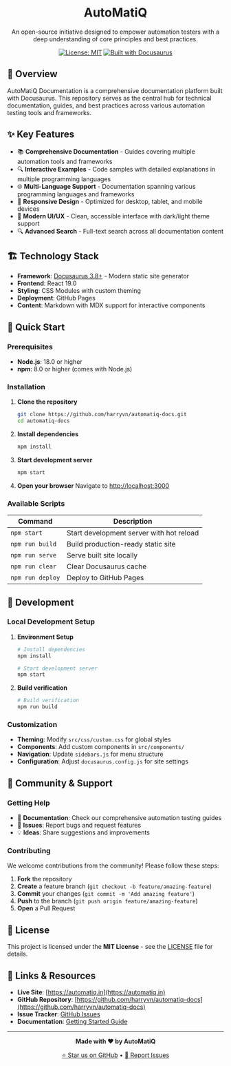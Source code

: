 <h1 align="center">AutoMatiQ</h1>
<p align="center">An open-source initiative designed to empower automation testers with a deep understanding of core principles and best practices.</p>

<p align="center">
  <a href="LICENSE"><img src="https://img.shields.io/badge/License-GPL v3-blue.svg" alt="License: MIT" /></a>
  <a href="https://docusaurus.io"><img src="https://img.shields.io/badge/Built%20with-Docusaurus-green.svg" alt="Built with Docusaurus" /></a>
</p>

## 🚀 Overview

AutoMatiQ Documentation is a comprehensive documentation platform built with Docusaurus. This repository serves as the central hub for technical documentation, guides, and best practices across various automation testing tools and frameworks.

## ✨ Key Features

- 📚 **Comprehensive Documentation** - Guides covering multiple automation tools and frameworks
- 🔍 **Interactive Examples** - Code samples with detailed explanations in multiple programming languages
- 🌐 **Multi-Language Support** - Documentation spanning various programming languages and frameworks
- 📱 **Responsive Design** - Optimized for desktop, tablet, and mobile devices
- 🎨 **Modern UI/UX** - Clean, accessible interface with dark/light theme support
- 🔍 **Advanced Search** - Full-text search across all documentation content

## 🏗️ Technology Stack

- **Framework**: [Docusaurus 3.8+](https://docusaurus.io) - Modern static site generator
- **Frontend**: React 19.0
- **Styling**: CSS Modules with custom theming
- **Deployment**: GitHub Pages
- **Content**: Markdown with MDX support for interactive components

## 🚀 Quick Start

### Prerequisites

- **Node.js**: 18.0 or higher
- **npm**: 8.0 or higher (comes with Node.js)

### Installation

1. **Clone the repository**

   ```bash
   git clone https://github.com/harryvn/automatiq-docs.git
   cd automatiq-docs
   ```

2. **Install dependencies**

   ```bash
   npm install
   ```

3. **Start development server**

   ```bash
   npm start
   ```

4. **Open your browser**
   Navigate to [http://localhost:3000](http://localhost:3000)

### Available Scripts

| Command          | Description                              |
| ---------------- | ---------------------------------------- |
| `npm start`      | Start development server with hot reload |
| `npm run build`  | Build production-ready static site       |
| `npm run serve`  | Serve built site locally                 |
| `npm run clear`  | Clear Docusaurus cache                   |
| `npm run deploy` | Deploy to GitHub Pages                   |

## 🔧 Development

### Local Development Setup

1. **Environment Setup**

   ```bash
   # Install dependencies
   npm install

   # Start development server
   npm start
   ```

2. **Build verification**
   ```bash
   # Build verification
   npm run build
   ```

### Customization

- **Theming**: Modify `src/css/custom.css` for global styles
- **Components**: Add custom components in `src/components/`
- **Navigation**: Update `sidebars.js` for menu structure
- **Configuration**: Adjust `docusaurus.config.js` for site settings

## 🤝 Community & Support

### Getting Help

- 📖 **Documentation**: Check our comprehensive automation testing guides
- 🐛 **Issues**: Report bugs and request features
- 💡 **Ideas**: Share suggestions and improvements

### Contributing

We welcome contributions from the community! Please follow these steps:

1. **Fork** the repository
2. **Create** a feature branch (`git checkout -b feature/amazing-feature`)
3. **Commit** your changes (`git commit -m 'Add amazing feature'`)
4. **Push** to the branch (`git push origin feature/amazing-feature`)
5. **Open** a Pull Request

## 📄 License

This project is licensed under the **MIT License** - see the [LICENSE](LICENSE) file for details.

## 🔗 Links & Resources

- **Live Site**: [https://automatiq.in](https://automatiq.in)
- **GitHub Repository**: [https://github.com/harryvn/automatiq-docs](https://github.com/harryvn/automatiq-docs)
- **Issue Tracker**: [GitHub Issues](https://github.com/harryvn/automatiq-docs/issues)
- **Documentation**: [Getting Started Guide](/docs/welcome)

---

<div align="center">

**Made with ❤️ by AutoMatiQ**

[⭐ Star us on GitHub](https://github.com/harryvn/automatiq-docs) • [🐛 Report Issues](https://github.com/harryvn/automatiq-docs/issues)

</div>
